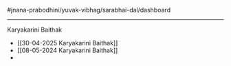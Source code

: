 #jnana-prabodhini/yuvak-vibhag/sarabhai-dal/dashboard 

---

Karyakarini Baithak
- [[30-04-2025 Karyakarini Baithak]]
- [[08-05-2024 Karyakarini Baithak]]
- 